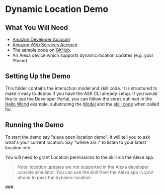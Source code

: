 # Dynamic Location Demo

## What You Will Need
*  [Amazon Developer Account](http://developer.amazon.com/alexa)
*  [Amazon Web Services Account](http://aws.amazon.com/)
*  The sample code on [GitHub](https://github.com/alexa/alexa-cookbook/tree/master/feature-demos/skill-demo-dynamic-location/).
*  An Alexa device which supports dynamic location updates (e.g. your Phone)

## Setting Up the Demo
This folder contains the interaction model and skill code.  It is structured to make it easy to deploy if you have the ASK CLI already setup.  If you would like to use the Developer Portal, you can follow the steps outlined in the [Hello World](https://github.com/alexa/skill-sample-nodejs-hello-world) example, substituting the [Model](./models/en-US.json) and the [skill code](./lambda/custom/index.js) when called for.

## Running the Demo
To start the demo say "alexa open location demo".  It will tell you to ask what's your current location.  Say "where am i" to listen to your latest location info.

You will need to grant Location permissions to the skill via the Alexa app.

> Note: location updates are not supported in the Alexa developer console simulator. You can use the skill from the Alexa app in your phone to pass the dynamic location

\###